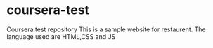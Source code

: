 # coursera-test
Coursera test repository
This is a sample website for restaurent. The language used are HTML,CSS and JS
